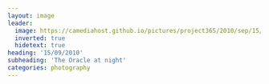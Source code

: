 ```yaml
---
layout: image
leader:
  image: https://camediahost.github.io/pictures/project365/2010/sep/15/150910.jpg
  inverted: true
  hidetext: true
heading: '15/09/2010'
subheading: 'The Oracle at night'
categories: photography
---
```

